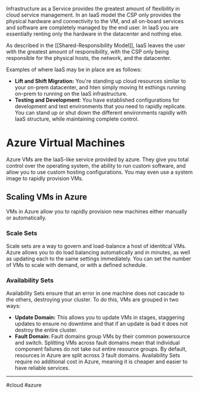 Infrastructure as a Service provides the greatest amount of flexibility in cloud service management. In an IaaS model the CSP only provides the physical hardware and connectivity to the VM, and all on-board services and software are completely managed by the end user. In IaaS you are essentially renting only the hardware in the datacenter and nothing else.

As described in the [[Shared-Responsibility Model]], IaaS leaves the user with the greatest amount of responsibility, with the CSP only being responsible for the physical hosts, the network, and the datacenter.

Examples of where IaaS may be in place are as follows:
- **Lift and Shift Migration:** You're standing up cloud resources similar to your on-prem datacenter, and hten simply moving ht esthings running on-prem to running on the IaaS infrastructure.
- **Testing and Development**: You have established configurations for development and test environments that you need to rapidly replicate. You can stand up or shut down the different environments rapidly with IaaS structure, while maintaining complete control.

# Azure Virtual Machines
Azure VMs are the IaaS-like service provided by azure. They give you total control over the operating system, the ability to run custom software, and allow you to use custom hosting configurations. You may even use a system image to rapidly provision VMs.

## Scaling VMs in Azure
VMs in Azure allow you to rapidly provision new machines either manually or automatically.
### Scale Sets
Scale sets are a way to govern and load-balance a host of identitcal VMs. Azure allows you to do load balancing automatically and in minutes, as well as updating each to the same settings immediately. You can set the number of VMs to scale with demand, or with a defined schedule. 
### Availability Sets
Availability Sets ensure that an error in one machine does not cascade to the others, destroying your cluster. To do this, VMs are grouped in two ways:
- **Update Domain:** This allows you to update VMs in stages, staggering updates to ensure no downtime and that if an update is bad it does not destroy the entire cluster.
- **Fault Domain:** Fault domains group VMs by their common powersource and switch. Splitting VMs across fault domains mean that individual component failures do not take out entire resource groups. By default, resources in Azure are split across 3 fault domains.
Availability Sets require no additional cost in Azure, meaning it is cheaper and easier to have reliable services.



---
#cloud #azure 